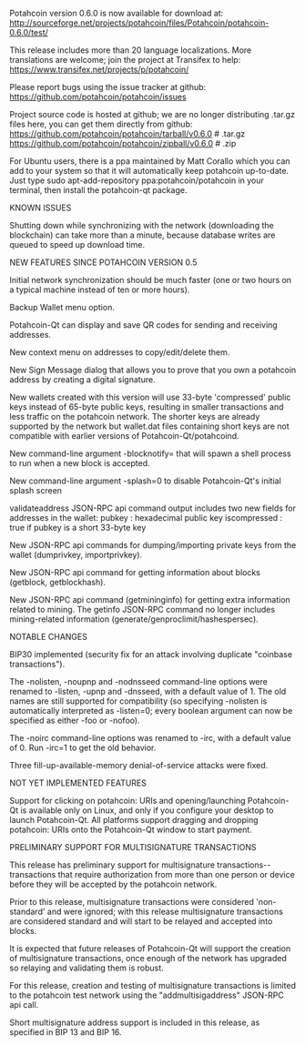 Potahcoin version 0.6.0 is now available for download at:
http://sourceforge.net/projects/potahcoin/files/Potahcoin/potahcoin-0.6.0/test/

This release includes more than 20 language localizations.
More translations are welcome; join the
project at Transifex to help:
https://www.transifex.net/projects/p/potahcoin/

Please report bugs using the issue tracker at github:
https://github.com/potahcoin/potahcoin/issues

Project source code is hosted at github; we are no longer
distributing .tar.gz files here, you can get them
directly from github:
https://github.com/potahcoin/potahcoin/tarball/v0.6.0  # .tar.gz
https://github.com/potahcoin/potahcoin/zipball/v0.6.0  # .zip

For Ubuntu users, there is a ppa maintained by Matt Corallo which
you can add to your system so that it will automatically keep
potahcoin up-to-date.  Just type
sudo apt-add-repository ppa:potahcoin/potahcoin
in your terminal, then install the potahcoin-qt package.


KNOWN ISSUES

Shutting down while synchronizing with the network
(downloading the blockchain) can take more than a minute,
because database writes are queued to speed up download
time.


NEW FEATURES SINCE POTAHCOIN VERSION 0.5

Initial network synchronization should be much faster
(one or two hours on a typical machine instead of ten or more
hours).

Backup Wallet menu option.

Potahcoin-Qt can display and save QR codes for sending
and receiving addresses.

New context menu on addresses to copy/edit/delete them.

New Sign Message dialog that allows you to prove that you
own a potahcoin address by creating a digital
signature.

New wallets created with this version will
use 33-byte 'compressed' public keys instead of
65-byte public keys, resulting in smaller
transactions and less traffic on the potahcoin
network. The shorter keys are already supported
by the network but wallet.dat files containing
short keys are not compatible with earlier
versions of Potahcoin-Qt/potahcoind.

New command-line argument -blocknotify=<command>
that will spawn a shell process to run <command> 
when a new block is accepted.

New command-line argument -splash=0 to disable
Potahcoin-Qt's initial splash screen

validateaddress JSON-RPC api command output includes
two new fields for addresses in the wallet:
pubkey : hexadecimal public key
iscompressed : true if pubkey is a short 33-byte key

New JSON-RPC api commands for dumping/importing
private keys from the wallet (dumprivkey, importprivkey).

New JSON-RPC api command for getting information about
blocks (getblock, getblockhash).

New JSON-RPC api command (getmininginfo) for getting
extra information related to mining. The getinfo
JSON-RPC command no longer includes mining-related
information (generate/genproclimit/hashespersec).



NOTABLE CHANGES

BIP30 implemented (security fix for an attack involving
duplicate "coinbase transactions").

The -nolisten, -noupnp and -nodnsseed command-line
options were renamed to -listen, -upnp and -dnsseed,
with a default value of 1. The old names are still
supported for compatibility (so specifying -nolisten
is automatically interpreted as -listen=0; every
boolean argument can now be specified as either
-foo or -nofoo).

The -noirc command-line options was renamed to
-irc, with a default value of 0. Run -irc=1 to
get the old behavior.

Three fill-up-available-memory denial-of-service
attacks were fixed.


NOT YET IMPLEMENTED FEATURES

Support for clicking on potahcoin: URIs and
opening/launching Potahcoin-Qt is available only on Linux,
and only if you configure your desktop to launch
Potahcoin-Qt. All platforms support dragging and dropping
potahcoin: URIs onto the Potahcoin-Qt window to start
payment.


PRELIMINARY SUPPORT FOR MULTISIGNATURE TRANSACTIONS

This release has preliminary support for multisignature
transactions-- transactions that require authorization
from more than one person or device before they
will be accepted by the potahcoin network.

Prior to this release, multisignature transactions
were considered 'non-standard' and were ignored;
with this release multisignature transactions are
considered standard and will start to be relayed
and accepted into blocks.

It is expected that future releases of Potahcoin-Qt
will support the creation of multisignature transactions,
once enough of the network has upgraded so relaying
and validating them is robust.

For this release, creation and testing of multisignature
transactions is limited to the potahcoin test network using
the "addmultisigaddress" JSON-RPC api call.

Short multisignature address support is included in this
release, as specified in BIP 13 and BIP 16.
